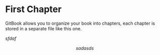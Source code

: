 # First Chapter

<script type="text/javascript"
  src="https://cdn.mathjax.org/mathjax/latest/MathJax.js?config=TeX-AMS-MML_HTMLorMML">
</script>

GitBook allows you to organize your book into chapters, each chapter is stored in a separate file like this one.


$sfdaf$

$$sadasds$$